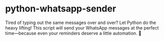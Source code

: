 # python-whatsapp-sender
Tired of typing out the same messages over and over? Let Python do the heavy lifting! This script will send your WhatsApp messages at the perfect time—because even your reminders deserve a little automation. 🚀
